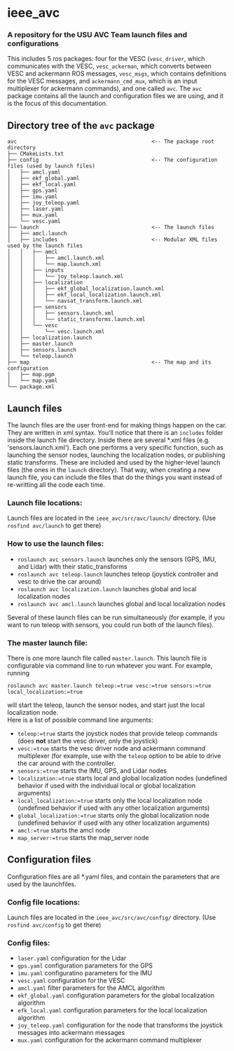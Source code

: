 # ieee_avc  
### A repository for the USU AVC Team launch files and configurations  

This includes 5 ros packages: four for the VESC (`vesc_driver`, which communicates with the VESC, `vesc_ackerman`, which converts between VESC and ackermann ROS messages, `vesc_msgs`, which contains definitions for the VESC messages, and `ackermann_cmd_mux`, which is an input multiplexer for ackermann commands), and one called `avc`. The `avc` package contains all the launch and configuration files we are using, and it is the focus of this documentation.  

## Directory tree of the `avc` package
```
avc                                           <-- The package root directory 
├── CMakeLists.txt  
├── config                                    <-- The configuration files (used by launch files)  
│   ├── amcl.yaml  
│   ├── ekf_global.yaml  
│   ├── ekf_local.yaml  
│   ├── gps.yaml  
│   ├── imu.yaml  
│   ├── joy_teleop.yaml  
│   ├── laser.yaml  
│   ├── mux.yaml  
│   └── vesc.yaml  
├── launch                                    <-- The launch files
│   ├── amcl.launch  
│   ├── includes                              <-- Modular XML files used by the launch files
│   │   ├── amcl  
│   │   │   ├── amcl.launch.xml  
│   │   │   └── map.launch.xml  
│   │   ├── inputs  
│   │   │   └── joy_teleop.launch.xml  
│   │   ├── localization  
│   │   │   ├── ekf_global_localization.launch.xml  
│   │   │   ├── ekf_local_localization.launch.xml  
│   │   │   └── navsat_transform.launch.xml  
│   │   ├── sensors  
│   │   │   ├── sensors.launch.xml  
│   │   │   └── static_transforms.launch.xml  
│   │   └── vesc  
│   │       └── vesc.launch.xml  
│   ├── localization.launch  
│   ├── master.launch  
│   ├── sensors.launch  
│   └── teleop.launch  
├── map                                       <-- The map and its configuration
│   ├── map.pgm  
│   └── map.yaml  
└── package.xml  
```
  
## Launch files  
The launch files are the user front-end for making things happen on the car. They are written in xml syntax. You'll notice that there is an `includes` folder inside the launch file directory. Inside there are several *.xml files (e.g. 'sensors.launch.xml'). Each one performs a very specific function, such as launching the sensor nodes, launching the localization nodes, or publishing static transforms. These are included and used by the higher-level launch files (the ones in the `launch` directory). That way, when creating a new launch file, you can include the files that do the things you want instead of re-writting all the code each time.  

### Launch file locations:  
Launch files are located in the `ieee_avc/src/avc/launch/` directory. (Use `rosfind avc/launch` to get there)  

### How to use the launch files:  
+ `roslaunch avc sensors.launch` launches only the sensors (GPS, IMU, and Lidar) with their static_transforms
+ `roslaunch avc teleop.launch` launches teleop (joystick controller and vesc to drive the car around)
+ `roslaunch avc localization.launch` launches global and local localization nodes  
+ `roslaunch avc amcl.launch` launches global and local localization nodes  

Several of these launch files can be run simultaneously (for example, if you want to run teleop with sensors, you could run both of the launch files).  


### The master launch file:  
There is one more launch file called `master.launch`. This launch file is configurable via command line to run whatever you want. For example, running  

```roslaunch avc master.launch teleop:=true vesc:=true sensors:=true local_localization:=true```  

will start the teleop, launch the sensor nodes, and start just the local localization node.  
Here is a list of possible command line arguments:  
+ `teleop:=true` starts the joystick nodes that provide teleop commands (does **not** start the vesc driver, only the joystick)  
+ `vesc:=true` starts the vesc driver node and ackermann command multiplexer (for example, use with the `teleop` option to be able to drive the car around with the controller.  
+ `sensors:=true` starts the IMU, GPS, and Lidar nodes  
+ `localization:=true` starts local and global localization nodes (undefined behavior if used with the individual local or global localization arguments)  
+ `local_localization:=true` starts only the local localization node (undefined behavior if used with any other localization arguments)  
+ `global_localization:=true` starts only the global localization node (undefined behavior if used with any other localization arguments)  
+ `amcl:=true` starts the amcl node  
+ `map_server:=true` starts the map_server node  
  
  
## Configuration files  
Configuration files are all *.yaml files, and contain the parameters that are used by the launchfiles.  
### Config file locations:  
Launch files are located in the `ieee_avc/src/avc/config/` directory. (Use `rosfind avc/config` to get there)  
### Config files: 
+ `laser.yaml` configuration for the Lidar  
+ `gps.yaml` configuration parameters for the GPS  
+ `imu.yaml` configuratino parameters for the IMU  
+ `vesc.yaml` configuration for the VESC  
+ `amcl.yaml` filter parameters for the AMCL algorithm 
+ `ekf_global.yaml` configuration parameters for the global localization algorithm  
+ `efk_local.yaml` configuration parameters for the local localization algorithm  
+ `joy_teleop.yaml`  configuration for the node that transforms the joystick messages into ackermann messages 
+ `mux.yaml` configuration for the ackermann command multiplexer  
